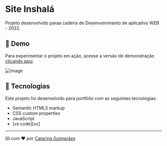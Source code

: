 # Site Inshalá

Projeto desenvolvido paraa cadeira de Desenvolvimento de aplicativo WEB - 2022.

## 👀 Demo

Para experimentar o projeto em ação, acesse a versão de demonstração [clicando aqui](https://inshalasite.netlify.app/).

![image](https://github.com/user-attachments/assets/66eb55f4-619a-4a53-98e6-c53251476485)

## 🚀 Tecnologias

Este projeto foi desenvolvido para portfólio com as seguintes tecnologias:

- Semantic HTML5 markup
- CSS custom properties
- JavaScript
- [vs code][vc]

---

⌨️ com ❤️ por [Catarina Guimarães](https://github.com/catarinaguima) 

